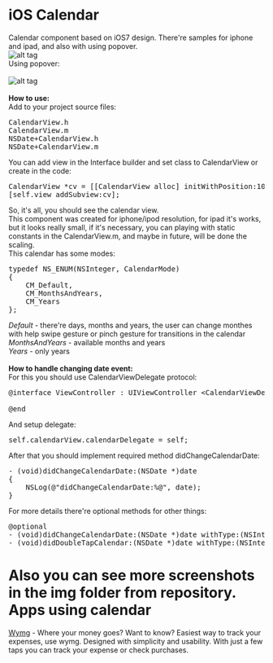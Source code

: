 iOS Calendar
============

Calendar component based on iOS7 design. There're samples for iphone and ipad, and also with using popover.<br>
![alt tag](https://raw.github.com/maximbilan/ios_calendar/master/img/img4.png)
<br>
Using popover:
<br><br>
![alt tag](https://raw.github.com/maximbilan/ios_calendar/master/img/img5.png)
<br><br>
<b>How to use:</b>
<br>
Add to your project source files: <br>
<pre>
CalendarView.h
CalendarView.m
NSDate+CalendarView.h
NSDate+CalendarView.m
</pre>
You can add view in the Interface builder and set class to CalendarView or create in the code: <br>
<pre>
CalendarView *cv = [[CalendarView alloc] initWithPosition:10.0 y:10.0];
[self.view addSubview:cv];
</pre>
So, it's all, you should see the calendar view. <br>
This component was created for iphone/ipod resolution, for ipad it's works, but it looks really small, if it's necessary, you can playing with static constants in the CalendarView.m, and maybe in future, will be done the scaling.
<br>
This calendar has some modes: <br>
<pre>
typedef NS_ENUM(NSInteger, CalendarMode)
{
    CM_Default,
    CM_MonthsAndYears,
    CM_Years
};
</pre>
<i>Default</i> - there're days, months and years, the user can change monthes with help swipe gesture or pinch gesture for transitions in the calendar <br>
<i>MonthsAndYears</i> - available months and years <br>
<i>Years</i> - only years <br>
<br>
<b>How to handle changing date event: </b><br>
For this you should use CalendarViewDelegate protocol:
<pre>
@interface ViewController : UIViewController &#60;CalendarViewDelegate&#62;

@end
</pre>
And setup delegate: <br>
<pre>
self.calendarView.calendarDelegate = self;
</pre>

After that you should implement required method didChangeCalendarDate:
<pre>
- (void)didChangeCalendarDate:(NSDate *)date
{
    NSLog(@"didChangeCalendarDate:%@", date);
}
</pre>

For more details there're optional methods for other things: <br>
<pre>
@optional
- (void)didChangeCalendarDate:(NSDate *)date withType:(NSInteger)type withEvent:(NSInteger)event;
- (void)didDoubleTapCalendar:(NSDate *)date withType:(NSInteger)type;
</pre>
Also you can see more screenshots in the img folder from repository.
<br>
Apps using calendar
============

<a href="https://itunes.apple.com/us/app/wymg/id769463031">Wymg</a> - Where your money goes? Want to know? Easiest way to track your expenses, use wymg. Designed with simplicity and usability. With just a few taps you can track your expense or check purchases.
